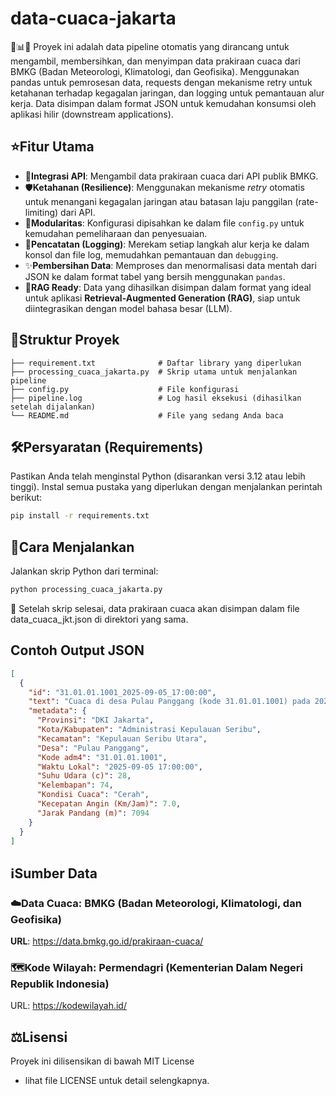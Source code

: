 # data-cuaca-jakarta
🚀📊💡 Proyek ini adalah data pipeline otomatis yang dirancang untuk mengambil, membersihkan, dan menyimpan data prakiraan cuaca dari BMKG (Badan Meteorologi, Klimatologi, dan Geofisika). Menggunakan pandas untuk pemrosesan data, requests dengan mekanisme retry untuk ketahanan terhadap kegagalan jaringan, dan logging untuk pemantauan alur kerja. Data disimpan dalam format JSON untuk kemudahan konsumsi oleh aplikasi hilir (downstream applications).  



## ⭐Fitur Utama
- 🔌**Integrasi API**: Mengambil data prakiraan cuaca dari API publik BMKG.
- 🛡️**Ketahanan (Resilience)**: Menggunakan mekanisme _retry_ otomatis untuk menangani kegagalan jaringan atau batasan laju panggilan (rate-limiting) dari API.
- 🧩**Modularitas**: Konfigurasi dipisahkan ke dalam file `config.py` untuk kemudahan pemeliharaan dan penyesuaian.
- 📝**Pencatatan (Logging)**: Merekam setiap langkah alur kerja ke dalam konsol dan file log, memudahkan pemantauan dan `debugging`.
- ✨**Pembersihan Data**: Memproses dan menormalisasi data mentah dari JSON ke dalam format tabel yang bersih menggunakan `pandas`.
- 🤖**RAG Ready**: Data yang dihasilkan disimpan dalam format yang ideal untuk aplikasi **Retrieval-Augmented Generation (RAG)**, siap untuk diintegrasikan dengan model bahasa besar (LLM).  



## 📂Struktur Proyek
```
├── requirement.txt              # Daftar library yang diperlukan
├── processing_cuaca_jakarta.py  # Skrip utama untuk menjalankan pipeline
├── config.py                    # File konfigurasi
├── pipeline.log                 # Log hasil eksekusi (dihasilkan setelah dijalankan)
└── README.md                    # File yang sedang Anda baca
```  



## 🛠️Persyaratan (Requirements)
Pastikan Anda telah menginstal Python (disarankan versi 3.12 atau lebih tinggi).
Instal semua pustaka yang diperlukan dengan menjalankan perintah berikut:
```bash
pip install -r requirements.txt
```  



## 🚀Cara Menjalankan
Jalankan skrip Python dari terminal:
```bash
python processing_cuaca_jakarta.py
```
💾 Setelah skrip selesai, data prakiraan cuaca akan disimpan dalam file data_cuaca_jkt.json di direktori yang sama.  


  
## Contoh Output JSON
```json
[
  {
    "id": "31.01.01.1001_2025-09-05_17:00:00",
    "text": "Cuaca di desa Pulau Panggang (kode 31.01.01.1001) pada 2025-09-05 17:00:00 adalah Cerah dengan suhu 28°C, kelembapan 74%, dan kecepatan angin 7.0 km/jam.",
    "metadata": {
      "Provinsi": "DKI Jakarta",
      "Kota/Kabupaten": "Administrasi Kepulauan Seribu",
      "Kecamatan": "Kepulauan Seribu Utara",
      "Desa": "Pulau Panggang",
      "Kode adm4": "31.01.01.1001",
      "Waktu Lokal": "2025-09-05 17:00:00",
      "Suhu Udara (c)": 28,
      "Kelembapan": 74,
      "Kondisi Cuaca": "Cerah",
      "Kecepatan Angin (Km/Jam)": 7.0,
      "Jarak Pandang (m)": 7094
    }
  }
]
```


  
## ℹ️Sumber Data
### ☁️**Data Cuaca**: BMKG (Badan Meteorologi, Klimatologi, dan Geofisika)
**URL**: https://data.bmkg.go.id/prakiraan-cuaca/
### 🗺️Kode Wilayah: Permendagri (Kementerian Dalam Negeri Republik Indonesia)
URL: https://kodewilayah.id/  



## ⚖️Lisensi
Proyek ini dilisensikan di bawah MIT License 
- lihat file LICENSE untuk detail selengkapnya.
